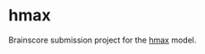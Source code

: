 # hmax
Brainscore submission project for the [hmax](https://maxlab.neuro.georgetown.edu/hmax.html) model.  

